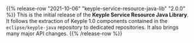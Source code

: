 {{% release-row "2021-10-06" "keyple-service-resource-java-lib" "2.0.0" %}} 
This is the initial release of the **Keyple Service Resource Java Library**. It follows the extraction of Keyple 1.0 components contained in the `eclipse/keyple-java` repository to dedicated repositories. It also brings many major API changes.
{{% /release-row %}}
